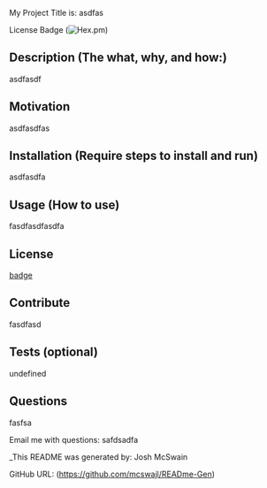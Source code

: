 
My Project Title is:  asdfas
  
License Badge  (![Hex.pm](https://img.shields.io/hexpm/l/apa))

## Description (The what, why, and how:)
asdfasdf

## Motivation  
asdfasdfas  

## Installation (Require steps to install and run)  
asdfasdfa
  
## Usage (How to use)
fasdfasdfasdfa

## License
[badge](![Hex.pm](https://img.shields.io/hexpm/l/apa))

## Contribute
fasdfasd
  
## Tests (optional)
undefined

## Questions
fasfsa

Email me with questions: safdsadfa

_This README was generated by: Josh McSwain

GitHub URL:  (https://github.com/mcswajl/READme-Gen)

